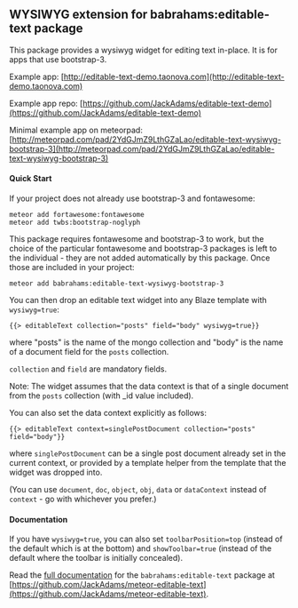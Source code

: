 WYSIWYG extension for babrahams:editable-text package
-----------------------------------------------------

This package provides a wysiwyg widget for editing text in-place. It is for apps that use bootstrap-3.

Example app: [http://editable-text-demo.taonova.com](http://editable-text-demo.taonova.com)

Example app repo: [https://github.com/JackAdams/editable-text-demo](https://github.com/JackAdams/editable-text-demo)

Minimal example app on meteorpad: [http://meteorpad.com/pad/2YdGJmZ9LthGZaLao/editable-text-wysiwyg-bootstrap-3](http://meteorpad.com/pad/2YdGJmZ9LthGZaLao/editable-text-wysiwyg-bootstrap-3)

#### Quick Start

If your project does not already use bootstrap-3 and fontawesome:

	meteor add fortawesome:fontawesome
    meteor add twbs:bootstrap-noglyph

This package requires fontawesome and bootstrap-3 to work, but the choice of the particular fontawesome and bootstrap-3 packages is left to the individual - they are not added automatically by this package. Once those are included in your project:

	meteor add babrahams:editable-text-wysiwyg-bootstrap-3

You can then drop an editable text widget into any Blaze template with `wysiwyg=true`:

	{{> editableText collection="posts" field="body" wysiwyg=true}}
	
where "posts" is the name of the mongo collection and "body" is the name of a document field for the `posts` collection.

`collection` and `field` are mandatory fields.

Note: The widget assumes that the data context is that of a single document from the `posts` collection (with _id value included).

You can also set the data context explicitly as follows:

    {{> editableText context=singlePostDocument collection="posts" field="body"}}

where `singlePostDocument` can be a single post document already set in the current context, or provided by a template helper from the template that the widget was dropped into.

(You can use `document`, `doc`, `object`, `obj`, `data` or `dataContext` instead of `context` - go with whichever you prefer.)

#### Documentation

If you have `wysiwyg=true`, you can also set `toolbarPosition=top` (instead of the default which is at the bottom) and `showToolbar=true` (instead of the default where the toolbar is initially concealed).

Read the [full documentation](https://github.com/JackAdams/meteor-editable-text#editable-text-for-meteor) for the `babrahams:editable-text` package at [https://github.com/JackAdams/meteor-editable-text](https://github.com/JackAdams/meteor-editable-text).